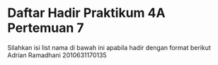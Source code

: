 # Daftar Hadir Praktikum 4A Pertemuan 7
Silahkan isi list nama di bawah ini apabila hadir dengan format berikut
Adrian Ramadhani 2010631170135
